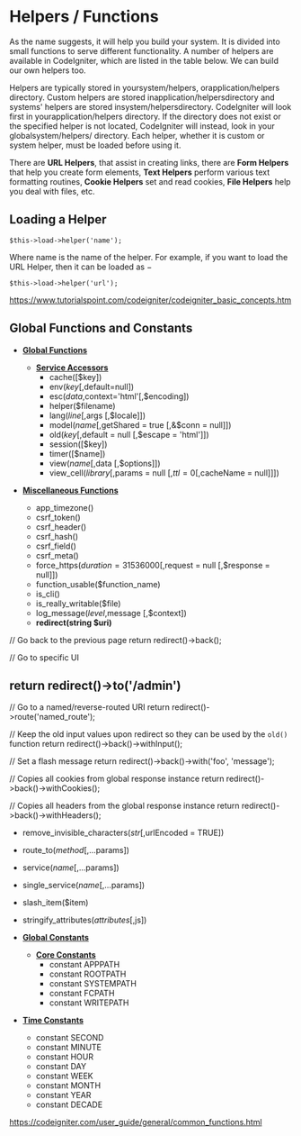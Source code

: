 # Helpers / Functions

As the name suggests, it will help you build your system. It is divided into small functions to serve different functionality. A number of helpers are available in CodeIgniter, which are listed in the table below. We can build our own helpers too.

Helpers are typically stored in yoursystem/helpers, orapplication/helpers directory. Custom helpers are stored inapplication/helpersdirectory and systems' helpers are stored insystem/helpersdirectory. CodeIgniter will look first in yourapplication/helpers directory. If the directory does not exist or the specified helper is not located, CodeIgniter will instead, look in your globalsystem/helpers/ directory. Each helper, whether it is custom or system helper, must be loaded before using it.

There are **URL Helpers**, that assist in creating links, there are **Form Helpers** that help you create form elements, **Text Helpers** perform various text formatting routines, **Cookie Helpers** set and read cookies, **File Helpers** help you deal with files, etc.

## Loading a Helper

`$this->load->helper('name');`

Where name is the name of the helper. For example, if you want to load the URL Helper, then it can be loaded as −

`$this->load->helper('url');`

https://www.tutorialspoint.com/codeigniter/codeigniter_basic_concepts.htm

## Global Functions and Constants

- [**Global Functions**](https://codeigniter.com/user_guide/general/common_functions.html#global-functions)
    - [**Service Accessors**](https://codeigniter.com/user_guide/general/common_functions.html#service-accessors)
        - cache([$key])
        - env($key [,$default=null])
        - esc($data,$context='html'[,$encoding])
        - helper($filename)
        - lang($line [,$args [,$locale]])
        - model($name [,$getShared = true [,&$conn = null]])
        - old($key [,$default = null [,$escape = 'html']])
        - session([$key])
        - timer([$name])
        - view($name [,$data [,$options]])
        - view_cell($library [,$params = null [,$ttl = 0 [,$cacheName = null]]])

- [**Miscellaneous Functions**](https://codeigniter.com/user_guide/general/common_functions.html#miscellaneous-functions)
    - app_timezone()
    - csrf_token()
    - csrf_header()
    - csrf_hash()
    - csrf_field()
    - csrf_meta()
    - force_https($duration = 31536000 [,$request = null [,$response = null]])
    - function_usable($function_name)
    - is_cli()
    - is_really_writable($file)
    - log_message($level,$message [,$context])
    - **redirect(string $uri)**

// Go back to the previous page
return redirect()->back();

// Go to specific UI

## return redirect()->to('/admin')

// Go to a named/reverse-routed URI
return redirect()->route('named_route');

// Keep the old input values upon redirect so they can be used by the `old()` function
return redirect()->back()->withInput();

// Set a flash message
return redirect()->back()->with('foo', 'message');

// Copies all cookies from global response instance
return redirect()->back()->withCookies();

// Copies all headers from the global response instance
return redirect()->back()->withHeaders();

- remove_invisible_characters($str [,$urlEncoded = TRUE])
- route_to($method [,...$params])
- service($name [,...$params])
- single_service($name [,...$params])
- slash_item($item)
- stringify_attributes($attributes [,$js])

- [**Global Constants**](https://codeigniter.com/user_guide/general/common_functions.html#global-constants)
    - [**Core Constants**](https://codeigniter.com/user_guide/general/common_functions.html#core-constants)
        - constant APPPATH
        - constant ROOTPATH
        - constant SYSTEMPATH
        - constant FCPATH
        - constant WRITEPATH

- [**Time Constants**](https://codeigniter.com/user_guide/general/common_functions.html#time-constants)
    - constant SECOND
    - constant MINUTE
    - constant HOUR
    - constant DAY
    - constant WEEK
    - constant MONTH
    - constant YEAR
    - constant DECADE

https://codeigniter.com/user_guide/general/common_functions.html
